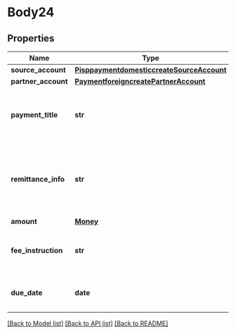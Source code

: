 # Body24

## Properties
Name | Type | Description | Notes
------------ | ------------- | ------------- | -------------
**source_account** | [**PisppaymentdomesticcreateSourceAccount**](PisppaymentdomesticcreateSourceAccount.md) |  | 
**partner_account** | [**PaymentforeigncreatePartnerAccount**](PaymentforeigncreatePartnerAccount.md) |  | 
**payment_title** | **str** | The payment classification code according to CNB | [optional] 
**remittance_info** | **str** | The remittance information - additional information for the payment beneficiary | 
**amount** | [**Money**](Money.md) |  | 
**fee_instruction** | **str** | The fee sharing instruction code - SHA, BEN, OUR | 
**due_date** | **date** | The payment order due date | 

[[Back to Model list]](../README.md#documentation-for-models) [[Back to API list]](../README.md#documentation-for-api-endpoints) [[Back to README]](../README.md)


